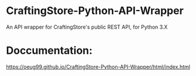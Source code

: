 # CraftingStore-Python-API-Wrapper
An API wrapper for CraftingStore's public REST API, for Python 3.X

# Doccumentation:
https://oeug99.github.io/CraftingStore-Python-API-Wrapper/html/index.html
